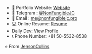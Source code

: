 <div style="flex: 1; flex-direction: column;">

- 📂 Portfolio Website: [Website](https://nonfungiblejc.pro)
- 💬 Telegram : [@NonFungibleJC](https://t.me/NonFungibleJC)
- 💌 Email : [me@nonfungiblejc.pro](mailto:me@nonfungiblejc.pro)
- 💻 Online Resume: [Resume](https://resume.io/r/9uEGL7bEO)
- Daily Dev: [View Profile](https://api.daily.dev/devcards/2dada010ef864fccb16dddfbd3935174.png?r=79d)
- 📞 Phone Number: +81 50-5532-8538

⭐️ From [JensonCollins](https://github.com/JCollinsX)
</div>

